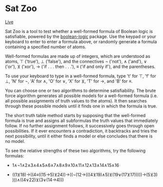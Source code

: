 # Sat Zoo

[Live](http://www.matthiasjenny.com/sat-zoo)

Sat Zoo is a tool to test whether a well-formed formula of Boolean logic is satisfiable, powered by the [boolean-logic](https://github.com/m1010j/boolean-logic) package. Use the keypad or your keyboard to enter to enter a formula above, or randomly generate a formula containing a specified number of atoms.

Well-formed formulas are made up of integers, which are understood as atoms, ⊤ ('true'), ⊥ ('false'), and the connectives ¬ ('not'), ∧ ('and'), ∨ ('or'), ⊻ ('xor'), → ('if . . . then . . .'), ≡ ('if and only if'), and the parentheses.

To use your keyboard to type in a well-formed formula, type 't' for ⊤, 'f' for ⊥, 'N' for ¬, 'A' for ∧, 'O' for ∨, 'X' for ⊻, 'T' for →, and 'B' for ≡.

You can choose one or two algorithms to determine satisfiability. The brute force algorithm generates all possible models for a well-formed formula (i.e. all possible assignments of truth values to the atoms). It then searches through these possible models until it finds one in which the formula is true.

The short truth table method starts by supposing that the well-formed formula is true and assigns all subformulas the truth values that immediately follow. If no further assignment follows, it successively goes through open possibilities. If it ever encounters a contradiction, it backtracks and tries the next possibility, until it either finds a model or else concludes that there is no model.

To see the relative strengths of these two algorithms, try the following formulas:

* 1∧¬1∧2∧3∧4∧5∧6∧7∧8∧9∧10∧11∧12∧13∧14∧15∧16

* ((1⊻18)→((4≡((15→5)⊻24))→((¬(12→(((4⊻19)∧5)⊻(19∨(17⊻17)))))→(5⊻3))))∧((4∨22)⊻(3∨(14→4)))
